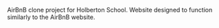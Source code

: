 AirBnB clone project for Holberton School. Website designed to function similarly to the AirBnB website.